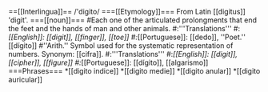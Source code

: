 ==[[Interlingua]]==
/'digito/
===[[Etymology]]===
From Latin [[digitus]] 'digit'.
===[[noun]]===
#Each one of the articulated prolongments that end the feet and the hands of man and other animals.
#:'''Translations'''
#:*[[English]]: [[digit]], [[finger]], [[toe]]
#:*[[Portuguese]]: [[dedo]], ''Poet.'' [[dígito]]
#''Arith.'' Symbol used for the systematic representation of numbers. Synonym: [[cifra]].
#:'''Translations'''
#:*[[English]]: [[digit]], [[cipher]], [[figure]]
#:*[[Portuguese]]: [[dígito]], [[algarismo]]
===Phrases===
*[[digito indice]]
*[[digito medie]]
*[[digito anular]]
*[[digito auricular]]